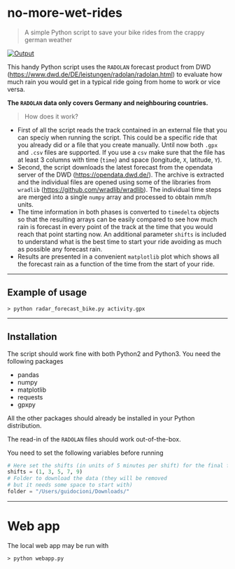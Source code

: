 # no-more-wet-rides 

> A simple Python script to save your bike rides from the crappy german weather

[![Output](https://i.imgur.com/hWGzUY4.jpeg)]()

This handy Python script uses the `RADOLAN` forecast product from DWD (https://www.dwd.de/DE/leistungen/radolan/radolan.html) to evaluate how much rain you would get in a typical ride going from home to work or vice versa. 

**The `RADOLAN` data only covers Germany and neighbouring countries.**

> How does it work? 

- First of all the script reads the track contained in an external file that you can speciy when running the script. This could be a specific ride that you already did or a file that you create manually. Until now both `.gpx` and `.csv` files are supported. If you use a `csv` make sure that the file has at least 3 columns with time (`time`) and space (longitude, `X`, latitude, `Y`). 
- Second, the script downloads the latest forecast from the opendata server of the DWD (https://opendata.dwd.de/). The archive is extracted and the individual files are opened using some of the libraries from `wradlib` (https://github.com/wradlib/wradlib). The individual time steps are merged into a single `numpy` array and processed to obtain mm/h units. 
- The time information in both phases is converted to `timedelta` objects so that the resulting arrays can be easily compared to see how much rain is forecast in every point of the track at the time that you would reach that point starting now. An additional parameter `shifts` is included to understand what is the best time to start your ride avoiding as much as possible any forecast rain. 
- Results are presented in a convenient `matplotlib` plot which shows all the forecast rain as a function of the time from the start of your ride.

---

## Example of usage 

```shell
> python radar_forecast_bike.py activity.gpx 
```

---

## Installation
The script should work fine with both Python2 and Python3. You need the following packages

- pandas
- numpy
- matplotlib
- requests
- gpxpy

All the other packages should already be installed in your Python distribution. 

The read-in of the `RADOLAN` files should work out-of-the-box. 

You need to set the following variables before running

```python
# Here set the shifts (in units of 5 minutes per shift) for the final forecast
shifts = (1, 3, 5, 7, 9)
# Folder to download the data (they will be removed 
# but it needs some space to start with)
folder = "/Users/guidocioni/Downloads/"
```

---


# Web app

The local web app may be run with

    > python webapp.py
